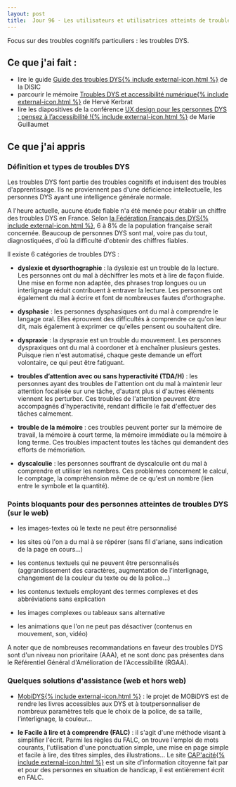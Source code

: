 ```yaml
---
layout: post
title:  Jour 96 - Les utilisateurs et utilisatrices atteints de troubles DYS
---
```


Focus sur des troubles cognitifs particuliers : les troubles DYS.

## Ce que j'ai fait :
- lire le guide <a href="https://github.com/DISIC/guide-troubles_DYS/blob/master/Guide-des-troubles-DYS.pdf">Guide des troubles DYS{% include external-icon.html %}</a> de la DISIC
- parcourir le mémoire <a href="http://hkerbrat.com/assets/pdf/Troubles-dys-et-accessibilite-numerique.pdf">Troubles DYS et accessibilité numérique{% include external-icon.html %}</a> de Hervé Kerbrat
- lire les diapositives de la conférence <a href="https://flupa2018.access42.net/"> UX design pour les personnes DYS : pensez à l’accessibilité !{% include external-icon.html %}</a> de Marie Guillaumet

## Ce que j'ai appris
### Définition et types de troubles DYS
Les troubles DYS font partie des troubles cognitifs et induisent des troubles d'apprentissage. Ils ne proviennent pas d'une déficience intellectuelle, les personnes DYS ayant une intelligence générale normale.

A l'heure actuelle, aucune étude fiable n'a été menée  pour établir un chiffre des troubles DYS en France. Selon <a href="https://www.ffdys.com/troubles-dys">la Fédération Français des DYS{% include external-icon.html %}</a>, 6 à 8% de la population française serait concernée. Beaucoup de personnes DYS sont mal, voire pas du tout, diagnostiquées, d'où la difficulté d'obtenir des chiffres fiables.

Il existe 6 catégories de troubles DYS :
- **dyslexie et dysorthographie** : la dyslexie est un trouble de la lecture. Les personnes ont du mal à déchiffrer les mots et à lire de façon fluide. Une mise en forme non adaptée, des phrases trop longues ou un interlignage réduit contribuent à entraver la lecture. Les personnes ont également du mal à écrire et font de nombreuses fautes d'orthographe.

- **dysphasie** : les personnes dysphasiques ont du mal à comprendre le langage oral. Elles éprouvent des difficultés à comprendre ce qu'on leur dit, mais également à exprimer ce qu'elles pensent ou souhaitent dire.

- **dyspraxie** : la dyspraxie est un trouble du mouvement. Les personnes dyspraxiques ont du mal à coordoner et à enchaîner plusieurs gestes. Puisque rien n'est automatisé, chaque geste demande un effort volontaire, ce qui peut être fatiguant.

- **troubles d’attention avec ou sans hyperactivité (TDA/H)** : les personnes ayant des troubles de l'attention ont du mal à maintenir leur attention focalisée sur une tâche, d'autant plus si d'autres éléments viennent les perturber. Ces troubles de l'attention peuvent être accompagnés d'hyperactivité, rendant difficile le fait d'effectuer des tâches calmement.

- **trouble de la mémoire** : ces troubles peuvent porter sur la mémoire de travail, la mémoire à court terme, la mémoire immédiate ou la mémoire à long terme. Ces troubles impactent toutes les tâches qui demandent des efforts de mémoriation.

- **dyscalculie** : les personnes souffrant de dyscalculie ont du mal à comprendre et utiliser les nombres. Ces problèmes concernent le calcul, le comptage, la compréhension même de ce qu'est un nombre (lien entre le symbole et la quantité).

### Points bloquants pour des personnes atteintes de troubles DYS (sur le web)
- les images-textes où le texte ne peut être personnalisé

- les sites où l'on a du mal à se répérer (sans fil d'ariane, sans indication de la page en cours...)

- les contenus textuels qui ne peuvent être personnalisés (aggrandissement des caractères, augmentation de l'interlignage, changement de la couleur du texte ou de la police...)

- les contenus textuels employant des termes complexes et des abbréviations sans explication

- les images complexes ou tableaux sans alternative

- les animations que l'on ne peut pas désactiver (contenus en mouvement, son, vidéo)

A noter que de nombreuses recommandations en faveur des troubles DYS sont d'un niveau non prioritaire (AAA), et ne sont donc pas présentes dans le Référentiel Général d'Amélioration de l'Accessibilité (RGAA).

### Quelques solutions d'assistance (web et hors web)
- <a href="http://www.mobidys.com/">MobiDYS{% include external-icon.html %}</a> : le projet de MOBiDYS est de rendre les livres accessibles aux DYS et à toutpersonnaliser de nombreux paramètres tels que le choix de la police, de sa taille, l’interlignage, la couleur...

- **le Facile à lire et à comprendre (FALC)** : il s'agit d'une méthode visant à simplifier l'écrit. Parmi les règles du FALC, on trouve l'emploi de mots courants, l'utilisation d'une ponctuation simple, une mise en page simple et facile à lire, des titres simples, des illustrations... Le site <a href="https://www.capacite.net/">CAP'acité{% include external-icon.html %}</a> est un site d'information citoyenne fait par et pour des personnes en situation de handicap, il est entièrement écrit en FALC.


